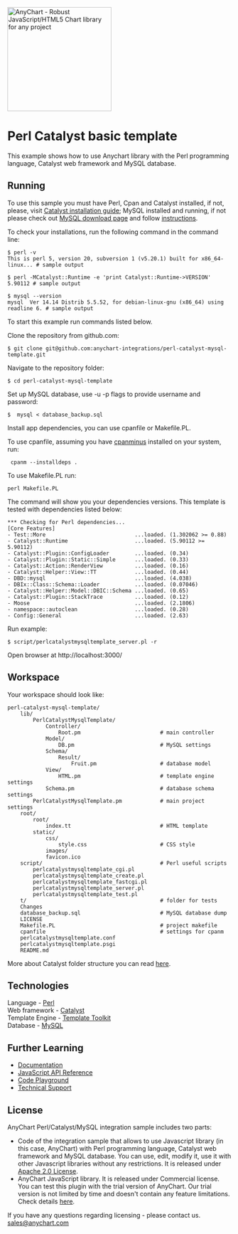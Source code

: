 [<img src="https://cdn.anychart.com/images/logo-transparent-segoe.png?2" width="234px" alt="AnyChart - Robust JavaScript/HTML5 Chart library for any project">](https://www.anychart.com)
# Perl Catalyst basic template
This example shows how to use Anychart library with the Perl programming language, Catalyst web framework and MySQL database.

## Running

To use this sample you must have Perl, Cpan and Catalyst installed, if not, please, visit [Catalyst installation guide](http://wiki.catalystframework.org/wiki/installingcatalyst);
MySQL installed and running, if not please check out [MySQL download page](https://dev.mysql.com/downloads/installer/) and follow [instructions](http://dev.mysql.com/doc/refman/5.7/en/installing.html).

To check your installations, run the following command in the command line:
```
$ perl -v
This is perl 5, version 20, subversion 1 (v5.20.1) built for x86_64-linux... # sample output

$ perl -MCatalyst::Runtime -e 'print Catalyst::Runtime->VERSION'
5.90112 # sample output

$ mysql --version
mysql  Ver 14.14 Distrib 5.5.52, for debian-linux-gnu (x86_64) using readline 6. # sample output
```

To start this example run commands listed below.

Clone the repository from github.com:
```
$ git clone git@github.com:anychart-integrations/perl-catalyst-mysql-template.git
```

Navigate to the repository folder:
```
$ cd perl-catalyst-mysql-template
```
Set up MySQL database, use -u -p flags to provide username and password:
```
$  mysql < database_backup.sql
```

Install app dependencies, you can use cpanfile or Makefile.PL.

To use cpanfile, assuming you have [cpanminus](http://search.cpan.org/~miyagawa/App-cpanminus-1.7042/lib/App/cpanminus.pm) installed on your system, run:
```
 cpanm --installdeps .
```

To use Makefile.PL run:

```
perl Makefile.PL
```
The command will show you your dependencies versions. This template is tested with dependencies listed below:
```
*** Checking for Perl dependencies...
[Core Features]
- Test::More                            ...loaded. (1.302062 >= 0.88)
- Catalyst::Runtime                     ...loaded. (5.90112 >= 5.90112)
- Catalyst::Plugin::ConfigLoader        ...loaded. (0.34)
- Catalyst::Plugin::Static::Simple      ...loaded. (0.33)
- Catalyst::Action::RenderView          ...loaded. (0.16)
- Catalyst::Helper::View::TT            ...loaded. (0.44)
- DBD::mysql                            ...loaded. (4.038)
- DBIx::Class::Schema::Loader           ...loaded. (0.07046)
- Catalyst::Helper::Model::DBIC::Schema ...loaded. (0.65)
- Catalyst::Plugin::StackTrace          ...loaded. (0.12)
- Moose                                 ...loaded. (2.1806)
- namespace::autoclean                  ...loaded. (0.28)
- Config::General                       ...loaded. (2.63)
```

Run example:
```
$ script/perlcatalystmysqltemplate_server.pl -r
```

Open browser at http://localhost:3000/

## Workspace
Your workspace should look like:
```
perl-catalyst-mysql-template/
    lib/
        PerlCatalystMysqlTemplate/
            Controller/
                Root.pm                         # main controller
            Model/
                DB.pm                           # MySQL settings
            Schema/
                Result/
                    Fruit.pm                    # database model
            View/
                HTML.pm                         # template engine settings
            Schema.pm                           # database schema settings
        PerlCatalystMysqlTemplate.pm            # main project settings
    root/
        root/
            index.tt                            # HTML template
        static/
            css/
                style.css                       # CSS style
            images/
            favicon.ico
    script/                                     # Perl useful scripts
        perlcatalystmysqltemplate_cgi.pl
        perlcatalystmysqltemplate_create.pl
        perlcatalystmysqltemplate_fastcgi.pl
        perlcatalystmysqltemplate_server.pl
        perlcatalystmysqltemplate_test.pl
    t/                                          # folder for tests
    Changes
    database_backup.sql                         # MySQL database dump
    LICENSE
    Makefile.PL                                 # project makefile
	cpanfile									# settings for cpanm
    perlcatalystmysqltemplate.conf
    perlcatalystmysqltemplate.psgi
    README.md

```
More about Catalyst folder structure you can read [here](http://search.cpan.org/~hkclark/Catalyst-Manual-5.7021/lib/Catalyst/Manual/Tutorial/CatalystBasics.pod#CREATE_A_CATALYST_PROJECT).

## Technologies
Language - [Perl](https://www.perl.org/)<br />
Web framework - [Catalyst](http://www.catalystframework.org/)<br />
Template Engine - [Template Toolkit](http://template-toolkit.org/)<br />
Database - [MySQL](https://www.mysql.com/)<br />


## Further Learning
* [Documentation](https://docs.anychart.com)
* [JavaScript API Reference](https://api.anychart.com)
* [Code Playground](https://playground.anychart.com)
* [Technical Support](https://www.anychart.com/support)

## License
AnyChart Perl/Catalyst/MySQL integration sample includes two parts:
- Code of the integration sample that allows to use Javascript library (in this case, AnyChart) with Perl programming language, Catalyst web framework and MySQL database. You can use, edit, modify it, use it with other Javascript libraries without any restrictions. It is released under [Apache 2.0 License](https://github.com/anychart-integrations/perl-catalyst-mysql-template/blob/master/LICENSE).
- AnyChart JavaScript library. It is released under Commercial license. You can test this plugin with the trial version of AnyChart. Our trial version is not limited by time and doesn't contain any feature limitations. Check details [here](https://www.anychart.com/buy/).

If you have any questions regarding licensing - please contact us. <sales@anychart.com>
